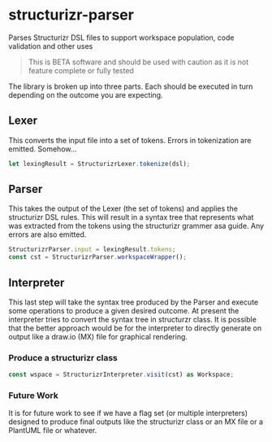# structurizr-parser
Parses Structurizr DSL files to support workspace population, code validation and other uses

> This is BETA software and should be used with caution as it is not feature complete or fully tested

The library is broken up into three parts. Each should be executed in turn depending on the outcome you are expecting.

## Lexer

This converts the input file into a set of tokens. Errors in tokenization are emitted. Somehow...

```typescript
let lexingResult = StructurizrLexer.tokenize(dsl);
```

## Parser

This takes the output of the Lexer (the set of tokens) and applies the structurizr DSL rules. This will result in a syntax tree that represents what was extracted from the tokens using the structurizr grammer asa guide. Any errors are also emitted.

```typescript
StructurizrParser.input = lexingResult.tokens;
const cst = StructurizrParser.workspaceWrapper();
```

## Interpreter

This last step will take the syntax tree produced by the Parser and execute some operations to produce a given desired outcome. At present the interpreter tries to convert the syntax tree in structurzr class. It is possible that the better approach would be for the interpreter to directly generate on output like a draw.io (MX) file for graphical rendering.

### Produce a structurizr class

```typescript
const wspace = StructurizrInterpreter.visit(cst) as Workspace;
```

### Future Work
It is for future work to see if we have a flag set (or multiple interpreters) designed to produce final outputs like the structurizr class or an MX file or a PlantUML file or whatever.